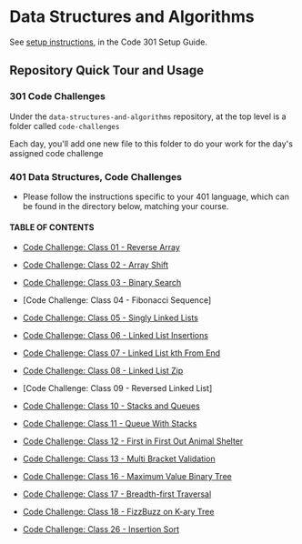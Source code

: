 # Data Structures and Algorithms

See [setup instructions](https://codefellows.github.io/setup-guide/code-301/3-code-challenges), in the Code 301 Setup Guide.

## Repository Quick Tour and Usage

### 301 Code Challenges

Under the `data-structures-and-algorithms` repository, at the top level is a folder called `code-challenges`

Each day, you'll add one new file to this folder to do your work for the day's assigned code challenge

### 401 Data Structures, Code Challenges

- Please follow the instructions specific to your 401 language, which can be found in the directory below, matching your course.

#### TABLE OF CONTENTS

- [Code Challenge: Class 01 - Reverse Array](./javascript/code-challenges/arrayReverse)

- [Code Challenge: Class 02 - Array Shift](./javascript/code-challenges/array-shift)

- [Code Challenge: Class 03 - Binary Search](./javascript/code-challenges/arrayBinarySearch)

- [Code Challenge: Class 04 - Fibonacci Sequence]

- [Code Challenge: Class 05 - Singly Linked Lists](./javascript/code-challenges/Data-Structures/linkedList)

- [Code Challenge: Class 06 - Linked List Insertions](./javascript/code-challenges/Data-Structures/linkedList)

- [Code Challenge: Class 07 - Linked List kth From End](./javascript/code-challenges/Data-Structures/linkedList)

- [Code Challenge: Class 08 - Linked List Zip](./javascript/code-challenges/Data-Structures/linkedList)

- [Code Challenge: Class 09 - Reversed Linked List]

- [Code Challenge: Class 10 - Stacks and Queues](./javascript/code-challenges/Data-Structures/stacksAndQueus)

- [Code Challenge: Class 11 - Queue With Stacks](./javascript/code-challenges/Data-Structures/queueWithStacks)

- [Code Challenge: Class 12 - First in First Out Animal Shelter](./javascript/code-challenges/Data-Structures/fifoAnimalShelter)

- [Code Challenge: Class 13 - Multi Bracket Validation](./javascript/code-challenges/multiBracketValidation)

- [Code Challenge: Class 16 - Maximum Value Binary Tree](./javascript/code-challenges/Data-Structures/trees)

- [Code Challenge: Class 17 - Breadth-first Traversal](./javascript/code-challenges/Data-Structures/trees)

- [Code Challenge: Class 18 - FizzBuzz on K-ary Tree](./javascript/code-challenges/Data-Structures/trees)

- [Code Challenge: Class 26 - Insertion Sort](./javascript/code-challenges/insertionSort)